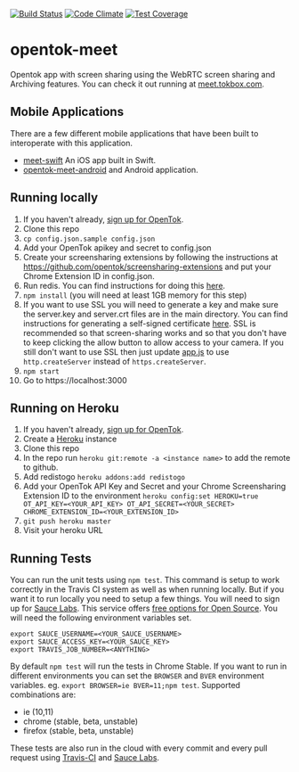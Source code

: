 [![Build Status](https://travis-ci.org/aullman/opentok-meet.svg?branch=master)](https://travis-ci.org/aullman/opentok-meet)
[![Code Climate](https://codeclimate.com/github/aullman/opentok-meet/badges/gpa.svg)](https://codeclimate.com/github/aullman/opentok-meet)
[![Test Coverage](https://codeclimate.com/github/aullman/opentok-meet/badges/coverage.svg)](https://codeclimate.com/github/aullman/opentok-meet)

opentok-meet
===============

Opentok app with screen sharing using the WebRTC screen sharing and Archiving features. You can check it out running at [meet.tokbox.com](https://meet.tokbox.com).

## Mobile Applications

There are a few different mobile applications that have been built to interoperate with this application. 

* [meet-swift](https://github.com/robjperez/meet-swift) An iOS app built in Swift.
* [opentok-meet-android](https://github.com/opentok/opentok-meet-android) and Android application.

## Running locally

1. If you haven't already, [sign up for OpenTok](https://tokbox.com/signup).
1. Clone this repo
2. `cp config.json.sample config.json`
3. Add your OpenTok apikey and secret to config.json
4. Create your screensharing extensions by following the instructions at https://github.com/opentok/screensharing-extensions and put your Chrome Extension ID in config.json.
4. Run redis. You can find instructions for doing this [here](https://redis.io/topics/quickstart).
5. `npm install` (you will need at least 1GB memory for this step)
6. If you want to use SSL you will need to generate a key and make sure the server.key and server.crt files are in the main directory. You can find instructions for generating a self-signed certificate [here](https://devcenter.heroku.com/articles/ssl-certificate-self). SSL is recommended so that screen-sharing works and so that you don't have to keep clicking the allow button to allow access to your camera. If you still don't want to use SSL then just update [app.js](app.js) to use `http.createServer` instead of `https.createServer`.
7. `npm start`
8. Go to https://localhost:3000

## Running on Heroku

1. If you haven't already, [sign up for OpenTok](https://tokbox.com/signup).
1. Create a [Heroku](heroku.com) instance
2. Clone this repo
3. In the repo run `heroku git:remote -a <instance name>` to add the remote to github.
4. Add redistogo `heroku addons:add redistogo`
5. Add your OpenTok API Key and Secret and your Chrome Screensharing Extension ID to the environment `heroku config:set HEROKU=true OT_API_KEY=<YOUR_API_KEY> OT_API_SECRET=<YOUR_SECRET> CHROME_EXTENSION_ID=<YOUR_EXTENSION_ID>`
6. `git push heroku master`
7. Visit your heroku URL

## Running Tests

You can run the unit tests using `npm test`. This command is setup to work correctly in the Travis CI system as well as when running locally. But if you want it to run locally you need to setup a few things. You will need to sign up for [Sauce Labs](https://saucelabs.com/). This service offers [free options for Open Source](https://saucelabs.com/open-source). You will need the following environment variables set.

```
export SAUCE_USERNAME=<YOUR_SAUCE_USERNAME>
export SAUCE_ACCESS_KEY=<YOUR_SAUCE_KEY>
export TRAVIS_JOB_NUMBER=<ANYTHING>
```

By default `npm test` will run the tests in Chrome Stable. If you want to run in different environments you can set the `BROWSER` and `BVER` environment variables. eg. `export BROWSER=ie BVER=11;npm test`. Supported combinations are:

* ie (10,11)
* chrome (stable, beta, unstable)
* firefox (stable, beta, unstable)

These tests are also run in the cloud with every commit and every pull request using [Travis-CI](travis-ci.org) and [Sauce Labs](https://saucelabs.com/).
